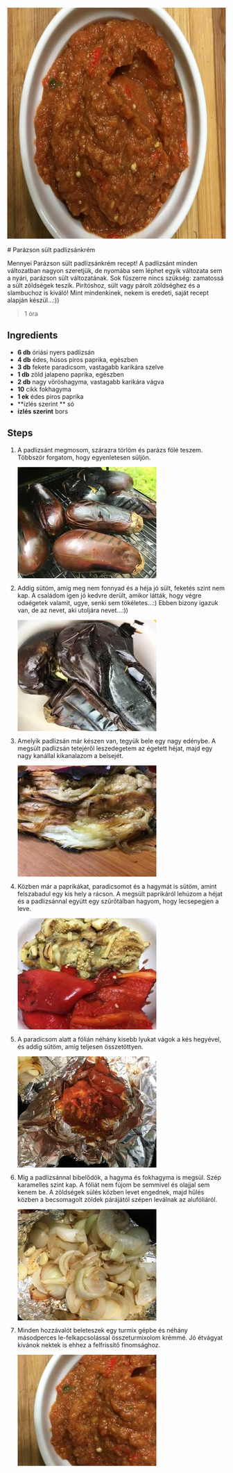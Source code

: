 <p align="center"><a href="https://cookpad.com/hu/receptek/5040119-parazson-sult-padlizsankrem" rel="Recipe source page"><img width="751" height="532" src="./images/full/c23dd775ec26afce4a11ecf7ff7598c3054125a9.jpg"/></a></p>
# Parázson sült padlizsánkrém

Mennyei Parázson sült padlizsánkrém recept! A padlizsánt minden változatban nagyon szeretjük, de nyomába sem léphet egyik változata sem a nyári, parázson sült változatának. Sok fűszerre nincs szükség: zamatossá a sült zöldségek teszik. Pirítóshoz, sült vagy párolt zöldséghez és a slambuchoz is kiváló! Mint mindenkinek, nekem is eredeti, saját recept alapján készül...:))

> 1 óra 

## Ingredients
* **6 db** óriási nyers padlizsán
* **4 db** édes, húsos piros paprika, egészben
* **3 db** fekete paradicsom, vastagabb karikára szelve
* **1 db** zöld jalapeno paprika, egészben
* **2 db** nagy vöröshagyma, vastagabb karikára vágva
* **10** cikk fokhagyma
* **1 ek** édes piros paprika
* **ízlés szerint ** só
* **ízlés szerint** bors

## Steps

1. A padlizsánt megmosom, szárazra törlöm és parázs fölé teszem. Többször forgatom, hogy egyenletesen süljön.
 
    <p><img width="320" height="256" align="left" src="./images/full/706d50b94497661a797c70a1cec6833f055f41c9.jpg"/></p><div style="clear: both"/>

2. Addig sütöm, amíg meg nem fonnyad és a héja jó sült, feketés szint nem kap. A családom igen jó kedvre derült, amikor látták, hogy végre odaégetek valamit, ugye, senki sem tökéletes...:) Ebben bizony igazuk van, de az nevet, aki utoljára nevet...:))
 
    <p><img width="320" height="256" align="left" src="./images/full/ff6d93f761ee3ec0927cf10ce4aa446743682c78.jpg"/></p><div style="clear: both"/>

3. Amelyik padlizsán már készen van, tegyük bele egy nagy edénybe. A megsült padlizsán tetejéről leszedegetem az égetett héjat, majd egy nagy kanállal kikanalazom a belsejét.
 
    <p><img width="320" height="256" align="left" src="./images/full/4b7707eed641c797bd2038b908d72760d413dcdf.jpg"/></p><div style="clear: both"/>

4. Közben már a paprikákat, paradicsomot és a hagymát is sütöm, amint felszabadul egy kis hely a rácson. A megsült paprikáról lehúzom a héjat és a padlizsánnal együtt egy szűrőtálban hagyom, hogy lecsepegjen a leve.
 
    <p><img width="320" height="256" align="left" src="./images/full/7bf76a7bafd29943116db592436ec6cdb4acc74f.jpg"/></p><div style="clear: both"/>

5. A paradicsom alatt a fólián néhány kisebb lyukat vágok a kés hegyével, és addig sütöm, amíg teljesen összetöttyen.
 
    <p><img width="320" height="256" align="left" src="./images/full/53ccf7c1f5940cf3d8e9dee0998a5348379516c6.jpg"/></p><div style="clear: both"/>

6. Míg a padlizsánnal bibelődök, a hagyma és fokhagyma is megsül. Szép karamelles szint kap. A fóliát nem fújom be semmivel és olajjal sem kenem be. A zöldségek sülés közben levet engednek, majd hűlés közben a becsomagolt zöldek párájától szépen leválnak az alufóliáról.
 
    <p><img width="320" height="256" align="left" src="./images/full/7a5c51e66bc205e09de1ac4a8710eb014d3764f5.jpg"/></p><div style="clear: both"/>

7. Minden hozzávalót beleteszek egy turmix gépbe és néhány másodperces le-felkapcsolással összeturmixolom krémmé. Jó étvágyat kívánok nektek is ehhez a felfrissítő finomsághoz.
 
    <p><img width="320" height="256" align="left" src="./images/full/d87689b562cc73a4cb80d1776bf1465f5a6e15bc.jpg"/></p><div style="clear: both"/>

